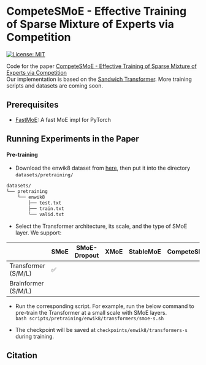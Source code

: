 # CompeteSMoE - Effective Training of Sparse Mixture of Experts via Competition
[![License: MIT](https://img.shields.io/badge/License-MIT-green.svg)](https://opensource.org/licenses/MIT)

Code for the paper [CompeteSMoE - Effective Training of Sparse Mixture of Experts via Competition]()</br>
Our implementation is based on the [Sandwich Transformer](https://github.com/ofirpress/sandwich_transformer). More training scripts and datasets are coming soon. 

## Prerequisites
- [FastMoE](https://github.com/laekov/fastmoe): A fast MoE impl for PyTorch

## Running Experiments in the Paper

#### Pre-training
- Download the enwik8 dataset from [here](https://drive.google.com/drive/folders/16xKcMUFmZoXHzQLeaOyYCM_wgY2avuzh?usp=drive_link), then put it into the directory `datasets/pretraining/`</br>
```bash
datasets/
└── pretraining
    └── enwik8
        ├── test.txt
        ├── train.txt
        └── valid.txt
```

- Select the Transformer architecture, its scale, and the type of SMoE layer. We support:

|                     | SMoE | SMoE-Dropout | XMoE | StableMoE | CompeteSMoE |
|---------------------|------|--------------|------|-----------|-------------|
| Transformer (S/M/L) | ✅   |              |      |           |             |
| Brainformer (S/M/L) |      |              |      |           |             |

- Run the corresponding script. For example, run the below command to pre-train the Transformer at a small scale with SMoE layers. </br>
`bash scripts/pretraining/enwik8/transformers/smoe-s.sh`

- The checkpoint will be saved at `checkpoints/enwik8/transformers-s` during training. 

## Citation